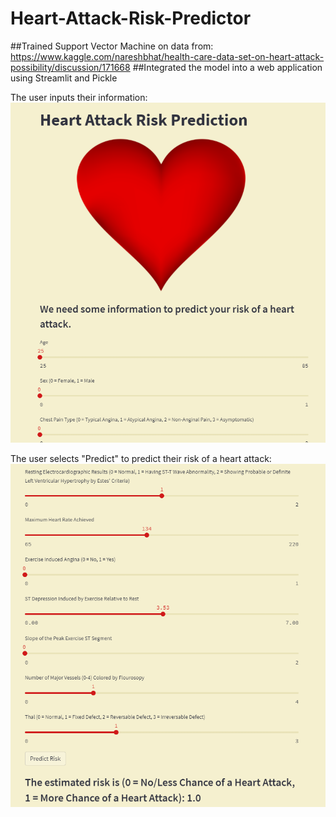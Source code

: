 # Heart-Attack-Risk-Predictor

##Trained Support Vector Machine on data from: https://www.kaggle.com/nareshbhat/health-care-data-set-on-heart-attack-possibility/discussion/171668
##Integrated the model into a web application using Streamlit and Pickle

The user inputs their information:
<img src = "Screenshot 2022-03-17 121105.png" alt="Alt text" title="title">

The user selects "Predict" to predict their risk of a heart attack:
<img src = "Screenshot 2022-03-17 121318.png" alt="Alt text" title="title">

